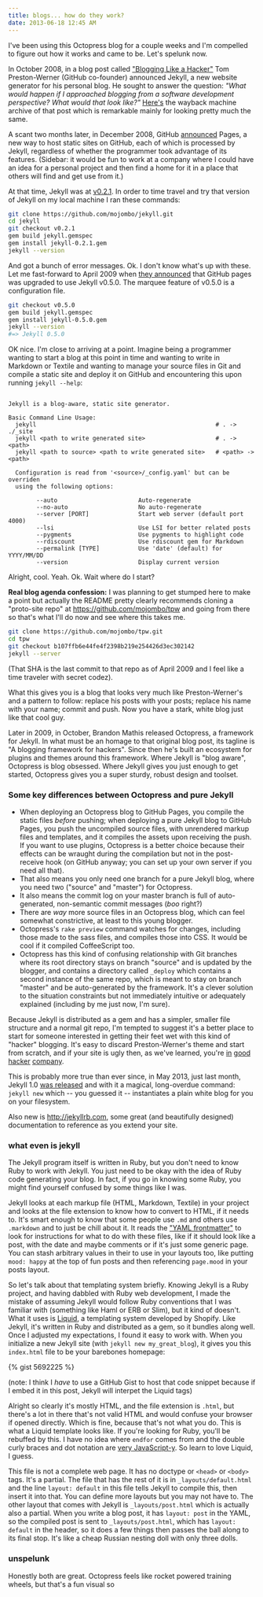 ```yaml
---
title: blogs... how do they work?
date: 2013-06-18 12:45 AM
---
```


I've been using this Octopress blog for a couple weeks and I'm compelled to figure out how it works and came to be. Let's spelunk now.

In October 2008, in a blog post called ["Blogging Like a Hacker"](http://tom.preston-werner.com/2008/11/17/blogging-like-a-hacker.html) Tom Preston-Werner (GitHub co-founder) announced Jekyll, a new website generator for his personal blog. He sought to answer the question: *"What would happen if I approached blogging from a software development perspective? What would that look like?"* [Here's](http://web.archive.org/web/20081220103916/http://tom.preston-werner.com/2008/11/17/blogging-like-a-hacker.html) the wayback machine archive of that post which is remarkable mainly for looking pretty much the same.

A scant two months later, in December 2008, GitHub [announced](https://github.com/blog/272-github-pages) Pages, a new way to host static sites on GitHub, each of which is processed by Jekyll, regardless of whether the programmer took advantage of its features. (Sidebar: it would be fun to work at a company where I could have an idea for a personal project and then find a home for it in a place that others will find and get use from it.)

At that time, Jekyll was at [v0.2.1](https://github.com/mojombo/jekyll/tree/v0.2.1). In order to time travel and try that version of Jekyll on my local machine I ran these commands:

```bash
git clone https://github.com/mojombo/jekyll.git
cd jekyll
git checkout v0.2.1
gem build jekyll.gemspec
gem install jekyll-0.2.1.gem
jekyll --version
```

And got a bunch of error messages. Ok. I don't know what's up with these. Let me fast-forward to April 2009 when [they announced](https://github.com/blog/402-github-pages-upgraded-to-jekyll-0-5-0) that GitHub pages was upgraded to use Jekyll v0.5.0. The marquee feature of v0.5.0 is a configuration file.

```bash
git checkout v0.5.0
gem build jekyll.gemspec
gem install jekyll-0.5.0.gem
jekyll --version
#=> Jekyll 0.5.0
```

OK nice. I'm close to arriving at a point. Imagine being a programmer wanting to start a blog at this point in time and wanting to write in Markdown or Textile and wanting to manage your source files in Git and compile a static site and deploy it on GitHub and encountering this upon running `jekyll --help`:

```

Jekyll is a blog-aware, static site generator.

Basic Command Line Usage:
  jekyll                                                   # . -> ./_site
  jekyll <path to write generated site>                    # . -> <path>
  jekyll <path to source> <path to write generated site>   # <path> -> <path>

  Configuration is read from '<source>/_config.yaml' but can be overriden
  using the following options:

        --auto                       Auto-regenerate
        --no-auto                    No auto-regenerate
        --server [PORT]              Start web server (default port 4000)
        --lsi                        Use LSI for better related posts
        --pygments                   Use pygments to highlight code
        --rdiscount                  Use rdiscount gem for Markdown
        --permalink [TYPE]           Use 'date' (default) for YYYY/MM/DD
        --version                    Display current version

```

Alright, cool. Yeah. Ok. Wait where do I start?

**Real blog agenda confession:** I was planning to get stumped here to make a point but actually the README pretty clearly recommends cloning a "proto-site repo" at <https://github.com/mojombo/tpw> and going from there so that's what I'll do now and see where this takes me.

```bash
git clone https://github.com/mojombo/tpw.git
cd tpw
git checkout b107ffb6e44fe4f2398b219e254426d3ec302142
jekyll --server
```

(That SHA is the last commit to that repo as of April 2009 and I feel like a time traveler with secret codez).

What this gives you is a blog that looks very much like Preston-Werner's and a pattern to follow: replace his posts with your posts; replace his name with your name; commit and push. Now you have a stark, white blog just like that cool guy.

Later in 2009, in October, Brandon Mathis released Octopress, a framework for Jekyll. In what must be an homage to that original blog post, its tagline is "A blogging framework for hackers". Since then he's built an ecosystem for plugins and themes around this framework. Where Jekyll is "blog aware", Octopress is blog obsessed. Where Jekyll gives you just enough to get started, Octopress gives you a super sturdy, robust design and toolset.

### Some key differences between Octopress and pure Jekyll

* When deploying an Octopress blog to GitHub Pages, you compile the static files *before* pushing; when deploying a pure Jekyll blog to GitHub Pages, you push the uncompiled source files, with unrendered markup files and templates, and it compiles the assets upon receiving the push. If you want to use plugins, Octopress is a better choice because their effects can be wraught during the compilation but not in the post-receive hook (on GitHub anyway; you can set up your own server if you need all that).
* That also means you only need one branch for a pure Jekyll blog, where you need two ("source" and "master") for Octopress.
* It also means the commit log on your master branch is full of auto-generated, non-semantic commit messages (*boo* right?)
* There are *way* more source files in an Octopress blog, which can feel somewhat constrictive, at least to this young blogger.
* Octopress's `rake preview` command watches for changes, including those made to the sass files, and compiles those into CSS. It would be cool if it compiled CoffeeScript too.
* Octopress has this kind of confusing relationship with Git branches where its root directory stays on branch "source" and is updated by the blogger, and contains a directory called `_deploy` which contains a second instance of the same repo, which is meant to stay on branch "master" and be auto-generated by the framework. It's a clever solution to the situation constraints but not immediately intuitive or adequately explained (including by me just now, I'm sure).

Because Jekyll is distributed as a gem and has a simpler, smaller file structure and a normal git repo, I'm tempted to suggest it's a better place to start for someone interested in getting their feet wet with this kind of "hacker" blogging. It's easy to discard Preston-Werner's theme and start from scratch, and if your site is ugly then, as we've learned, you're [in](http://www.w3.org/People/Berners-Lee/) [good](http://www.python.org/~guido/) [hacker](http://www.wall.org/~larry/) [company](http://www.aviflombaum.com/).

This is probably more true than ever since, in May 2013, just last month, Jekyll 1.0 [was released](https://github.com/blog/1502-jekyll-turns-1-0) and with it a magical, long-overdue command: `jekyll new` which -- you guessed it -- instantiates a plain white blog for you on your filesystem.

Also new is <http://jekyllrb.com>, some great (and beautifully designed) documentation to reference as you extend your site.

### what even is jekyll

The Jekyll program itself is written in Ruby, but you don't need to know Ruby to work with Jekyll. You just need to be okay with the idea of Ruby code generating your blog. In fact, if you go in knowing some Ruby, you might find yourself confused by some things like I was.

Jekyll looks at each markup file (HTML, Markdown, Textile) in your project and looks at the file extension to know how to convert to HTML, if it needs to. It's smart enough to know that some people use `.md` and others use `.markdown` and to just be chill about it. It reads the ["YAML frontmatter"](http://jekyllrb.com/docs/frontmatter/) to look for instructions for what to do with these files, like if it should look like a post, with the date and maybe comments or if it's just some generic page. You can stash arbitrary values in their to use in your layouts too, like putting `mood: happy` at the top of fun posts and then referencing `page.mood` in your posts layout.

So let's talk about that templating system briefly. Knowing Jekyll is a Ruby project, and having dabbled with Ruby web development, I made the mistake of assuming Jekyll would follow Ruby conventions that I was familiar with (something like Haml or ERB or Slim), but it kind of doesn't. What it uses is [Liquid](https://github.com/Shopify/liquid/), a templating system developed by Shopify. Like Jekyll, it's written in Ruby and distributed as a gem, so it bundles along well. Once I adjusted my expectations, I found it easy to work with. When you initialize a new Jekyll site (with `jekyll new my_great_blog`), it gives you this `index.html` file to be your barebones homepage:

{% gist 5692225 %}

(note: I think I *have* to use a GitHub Gist to host that code snippet because if I embed it in this post, Jekyll will interpet the Liquid tags)

Alright so clearly it's mostly HTML, and the file extension is `.html`, but there's a lot in there that's not valid HTML and would confuse your browser if opened directly. Which is fine, because that's not what you do. This is what a Liquid template looks like. If you're looking for Ruby, you'll be rebuffed by this. I have no idea where `endfor` comes from and the double curly braces and dot notation are [very JavaScript-y](http://handlebarsjs.com/). So learn to love Liquid, I guess.

This file is not a complete web page. It has no doctype or `<head>` or `<body>` tags. It's a partial. The file that has the rest of it is in `_layouts/default.html` and the line `layout: default` in this file tells Jekyll to compile this, then insert it into that. You can define more layouts but you may not have to. The other layout that comes with Jekyll is `_layouts/post.html` which is actually also a partial. When you write a blog post, it has `layout: post` in the YAML, so the compiled post is sent to `_layouts/post.html`, which has `layout: default` in the header, so it does a few things then passes the ball along to its final stop. It's like a cheap Russian nesting doll with only three dolls.

### unspelunk

Honestly both are great. Octopress feels like rocket powered training wheels, but that's a fun visual so
